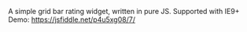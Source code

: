 A simple grid bar rating widget, written in pure JS. Supported with IE9+
Demo: https://jsfiddle.net/p4u5xg08/7/

